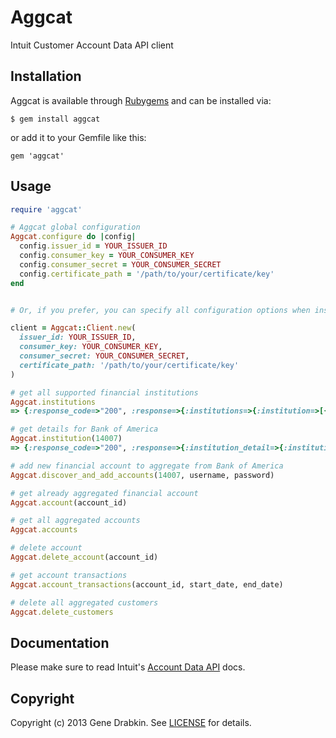 # Aggcat

  Intuit Customer Account Data API client

## Installation

Aggcat is available through [Rubygems](http://rubygems.org/gems/aggcat) and can be installed via:

```
$ gem install aggcat
```

or add it to your Gemfile like this:

```
gem 'aggcat'
```

## Usage

```ruby
require 'aggcat'

# Aggcat global configuration
Aggcat.configure do |config|
  config.issuer_id = YOUR_ISSUER_ID
  config.consumer_key = YOUR_CONSUMER_KEY
  config.consumer_secret = YOUR_CONSUMER_SECRET
  config.certificate_path = '/path/to/your/certificate/key'
end


# Or, if you prefer, you can specify all configuration options when instantiating an Aggcat::Client:

client = Aggcat::Client.new(
  issuer_id: YOUR_ISSUER_ID,
  consumer_key: YOUR_CONSUMER_KEY,
  consumer_secret: YOUR_CONSUMER_SECRET,
  certificate_path: '/path/to/your/certificate/key'
)

# get all supported financial institutions
Aggcat.institutions
=> {:response_code=>"200", :response=>{:institutions=>{:institution=>[{:institution_id=>"8860", :institution_name=>"Carolina Foothills FCU Credit Card", :home_url=>"http://www.cffcu.org/index.html", :phone_number=>"1-864-585-6838", :virtual=>false},

# get details for Bank of America
Aggcat.institution(14007)
=> {:response_code=>"200", :response=>{:institution_detail=>{:institution_id=>"14007", :institution_name=>"Bank of America", :home_url=>"https://www.bankofamerica.com/", :phone_number=>"1-800-792-0808", :address=>{:address1=>"307 S. MAIN", :city=>"Charlotte", :state=>"NC", :postal_code=>"28255", :country=>"USA"}, :email_address=>"https://www.bankofamerica.com/contact/", :special_text=>"Please enter your Bank of America Online ID and Passcode required for login.", :currency_code=>"USD", :keys=>{:key=>[{:name=>"TAX_AGGR_ENABLED", :val=>"FALSE", :status=>"Active", :display_flag=>false, :display_order=>"20", :mask=>false}, {:name=>"passcode", :status=>"Active", :value_length_max=>"20", :display_flag=>true, :display_order=>"2", :mask=>true, :description=>"Passcode"}, {:name=>"onlineID", :status=>"Active", :value_length_max=>"32", :display_flag=>true, :display_order=>"1", :mask=>false, :description=>"Online ID"}]}}}}

# add new financial account to aggregate from Bank of America
Aggcat.discover_and_add_accounts(14007, username, password)

# get already aggregated financial account
Aggcat.account(account_id)

# get all aggregated accounts
Aggcat.accounts

# delete account
Aggcat.delete_account(account_id)

# get account transactions
Aggcat.account_transactions(account_id, start_date, end_date)

# delete all aggregated customers
Aggcat.delete_customers

```

## Documentation

Please make sure to read Intuit's [Account Data API](http://docs.developer.intuit.com/0020_Aggregation_Categorization_Apps/AggCat_API/0020_API_Documentation) docs.

## Copyright
Copyright (c) 2013 Gene Drabkin.
See [LICENSE][] for details.

[license]: LICENSE.md
